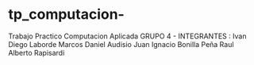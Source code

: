 # tp_computacion-
Trabajo Practico Computacion Aplicada 
GRUPO 4 - INTEGRANTES :
Ivan Diego Laborde
Marcos Daniel Audisio
Juan Ignacio Bonilla Peña 
Raul Alberto Rapisardi
